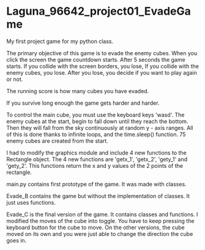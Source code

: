 # Laguna_96642_project01_EvadeGame
My first project game for my python class.

The primary objective of this game is to evade the enemy cubes. 
When you click the screen the game countdown starts. After 5 seconds the game starts.
If you collide with the screen borders, you lose,
If you collide with the enemy cubes, you lose.
After you lose, you decide if you want to play again or not.

The running score is how many cubes you have evaded.

If you survive long enough the game gets harder and harder.

To control the main cube, you must use the keyboard keys 'wasd'.
The enemy cubes at the start, begin to fall down until they reach the bottom. 
Then they will fall from the sky continuously at random y - axis ranges.
All of this is done thanks to infinite loops, and the time.sleep() function.
75 enemy cubes are created from the start.


I had to modify the graphics module and include 4 new functions to the Rectangle object.
The 4 new functions are 'getx_1', 'getx_2', 'gety_1' and 'gety_2'.
This functions return the x and y values of the 2 points of the rectangle.

main.py contains first prototype of the game. It was made with classes.

Evade_B contains the game but without the implementation of classes. It just uses functions.

Evade_C is the final version of the game. It contains classes and functions. 
I modified the moves of the cube into toggle. You have to keep pressing the keyboard button for the cube to move.
On the other versions, the cube moved on its own and you were just able to change the direction the cube goes in.
